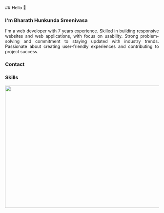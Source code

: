 <div width="700px">
## Hello 👋

### I'm Bharath Hunkunda Sreenivasa

<p align="justify">I'm a web developer with 7 years experience. Skilled in building responsive websites and web applications, with focus on usability. 
Strong problem-solving and commitment to staying updated with industry trends. Passionate about creating user-friendly experiences 
and contributing to project success.</p>

### Contact


### Skills
<img src = "https://raw.githubusercontent.com/Hsbharath/repo-images/master/Skills.png?token=GHSAT0AAAAAACPV4IR4KDKLGLPVGJJ3GQ32ZPWUVIQ" width = 700 height= 400/>

</div>
<!--
**Hsbharath/hsbharath** is a ✨ _special_ ✨ repository because its `README.md` (this file) appears on your GitHub profile.

Here are some ideas to get you started:

- 🔭 I’m currently working on ...
- 🌱 I’m currently learning ...
- 👯 I’m looking to collaborate on ...
- 🤔 I’m looking for help with ...
- 💬 Ask me about ...
- 📫 How to reach me: ...
- 😄 Pronouns: ...
- ⚡ Fun fact: ...
-->

